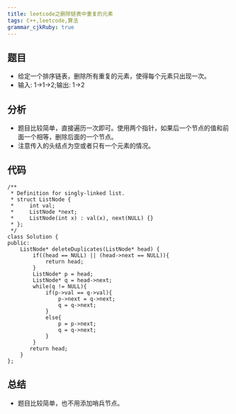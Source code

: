 ```yaml
---
title: leetcode之删除链表中重复的元素
tags: C++,leetcode,算法
grammar_cjkRuby: true
---
```

## 题目
- 给定一个排序链表，删除所有重复的元素，使得每个元素只出现一次。
- 输入: 1->1->2;输出: 1->2

## 分析
- 题目比较简单，直接遍历一次即可。使用两个指针，如果后一个节点的值和前面一个相等，删除后面的一个节点。
- 注意传入的头结点为空或者只有一个元素的情况。
## 代码
```c++?linenums
/**
 * Definition for singly-linked list.
 * struct ListNode {
 *     int val;
 *     ListNode *next;
 *     ListNode(int x) : val(x), next(NULL) {}
 * };
 */
class Solution {
public:
    ListNode* deleteDuplicates(ListNode* head) {
        if((head == NULL) || (head->next == NULL)){
            return head;
        }
        ListNode* p = head;
        ListNode* q = head->next;
        while(q != NULL){
            if(p->val == q->val){
                p->next = q->next;
                q = q->next;
            }
            else{
                p = p->next;
                q = q->next;
            }
        }
       return head;
    }
};
```
## 总结
- 题目比较简单，也不用添加哨兵节点。